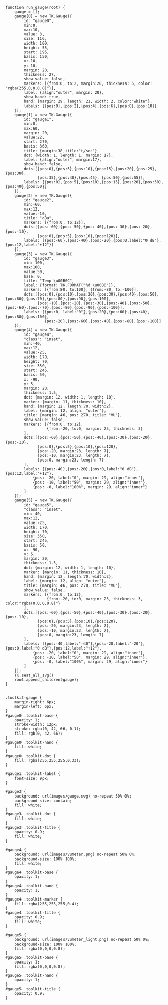     function run_gauge(root) {
        gauge = [];
        gauge[0] = new TK.Gauge({
            id: "gauge0",
            min:0,
            max:10,
            value: 3,
            size: 116,
            width: 100,
            height: 55,
            start: 195,
            basis: 150,
            x:-10,
            y:-10,
            margin: 20,
            thickness: 27,
            show_value: false,
            markers: [{from:0, to:2, margin:20, thickness: 5, color: "rgba(255,0,0,0.8)"}],
            label: {align:"outer", margin: 20},
            show_hand: true,
            hand: {margin: 29, length: 21, width: 2, color:"white"},
            labels: [{pos:0},{pos:2},{pos:4},{pos:6},{pos:8},{pos:10}]
        });
        gauge[1] = new TK.Gauge({
            id: "gauge1",
            min:0,
            max:60,
            margin: 20,
            value:22,
            start: 270,
            basis: 360,
            title: {margin:38,title:"t/sec"},
            dot: {width: 1, length: 1, margin: 17},
            label: {align:"outer", margin:17},
            show_hand: false,
            dots:[{pos:0},{pos:5},{pos:10},{pos:15},{pos:20},{pos:25},{pos:30},
                  {pos:35},{pos:40},{pos:45}, {pos:50},{pos:55}],
            labels: [{pos:0},{pos:5},{pos:10},{pos:15},{pos:20},{pos:30},{pos:40},{pos:50}]
        });
        gauge[2] = new TK.Gauge({
            id: "gauge2",
            min:-60,
            max:12,
            value:-10,
            title: "dBu",
            markers: [{from:0, to:12}],
            dots:[{pos:-60},{pos:-50},{pos:-40},{pos:-30},{pos:-20},{pos:-10},
                  {pos:0},{pos:5},{pos:10},{pos:120}],
            labels: [{pos:-60},{pos:-40},{pos:-20},{pos:0,label:"0 dB"},{pos:12,label:"+12"}]
        });
        gauge[3] = new TK.Gauge({
            id: "gauge3",
            min:-100,
            max:100,
            value:50,
            base: 0,
            title: "Temp \u00B0C",
            label: {format: TK.FORMAT("%d \u00B0")},
            markers: [{from:80, to:100}, {from:-80, to:-100}],
            dots:[{pos:0},{pos:10},{pos:20},{pos:30},{pos:40},{pos:50},{pos:60},{pos:70},{pos:80},{pos:90},{pos:100},
                  {pos:-10},{pos:-20},{pos:-30},{pos:-40},{pos:-50},{pos:-60},{pos:-70},{pos:-80},{pos:-90},{pos:-100}],
            labels: [{pos:0, label:"0"},{pos:20},{pos:60},{pos:40},{pos:80},{pos:100},
                     {pos:-20},{pos:-60},{pos:-40},{pos:-80},{pos:-100}]
        });
        gauge[4] = new TK.Gauge({
            id: "gauge4",
            "class": "inset",
            min:-40,
            max:12,
            value:-25,
            width: 170,
            height: 70,
            size: 350,
            start: 245,
            basis: 50,
            x: -90,
            y: 5,
            margin: 20,
            thickness: 1.5,
            dot: {margin: 12, width: 1, length: 10},
            marker: {margin: 11, thickness: 10},
            hand: {margin: 12, length:70, width:2},
            label: {margin: 12, align: "outer"},
            title: {margin: 46, pos: 270, title: "VU"},
            show_value: false,
            markers: [{from:0, to:12},
                      {from:-20, to:0, margin: 23, thickness: 3}
            ],
            dots:[{pos:-60},{pos:-50},{pos:-40},{pos:-30},{pos:-20},{pos:-10},
                  {pos:0},{pos:5},{pos:10},{pos:120},
                  {pos:-20, margin:23, length: 7},
                  {pos:-10, margin:23, length: 7},
                  {pos:0, margin:23, length: 7}
            ],
            labels: [{pos:-40},{pos:-20},{pos:0,label:"0 dB"},{pos:12,label:"+12"},
                {pos: -20, label:"0", margin: 29, align:"inner"},
                {pos: -10, label:"50", margin: 29, align:"inner"},
                {pos: -0, label:"100%", margin: 29, align:"inner"}
            ]
        });
        gauge[5] = new TK.Gauge({
            id: "gauge5",
            "class": "inset",
            min:-40,
            max:12,
            value:-25,
            width: 170,
            height: 70,
            size: 350,
            start: 245,
            basis: 50,
            x: -90,
            y: 5,
            margin: 20,
            thickness: 1.5,
            dot: {margin: 12, width: 1, length: 10},
            marker: {margin: 11, thickness: 10},
            hand: {margin: 12, length:70, width:2},
            label: {margin: 12, align: "outer"},
            title: {margin: 46, pos: 270, title: "VU"},
            show_value: false,
            markers: [{from:0, to:12},
                      {from:-20, to:0, margin: 23, thickness: 3, color:"rgba(0,0,0,0.8)"}
            ],
            dots:[{pos:-60},{pos:-50},{pos:-40},{pos:-30},{pos:-20},{pos:-10},
                  {pos:0},{pos:5},{pos:10},{pos:120},
                  {pos:-20, margin:23, length: 7},
                  {pos:-10, margin:23, length: 7},
                  {pos:0, margin:23, length: 7}
            ],
            labels: [{pos:-40,label:"-40"},{pos:-20,label:"-20"},{pos:0,label:"0 dB"},{pos:12,label:"+12"},
                {pos: -20, label:"0", margin: 29, align:"inner"},
                {pos: -10, label:"50", margin: 29, align:"inner"},
                {pos: -0, label:"100%", margin: 29, align:"inner"}
            ]
        });
        TK.seat_all_svg()
        root.append_children(gauge);
    }
<pre class='css prettyprint source'><code>
.toolkit-gauge {
    margin-right: 6px;
    margin-left: 6px;
}
#gauge0 .toolkit-base {
    opacity: 1;
    stroke-width: 12px;
    stroke: rgba(0, 42, 66, 0.1);
    fill: rgb(0, 42, 66);
}
#gauge0 .toolkit-hand {
    fill: white;
}
#gauge0 .toolkit-dot {
    fill: rgba(255,255,255,0.33);
}

#gauge1 .toolkit-label {
    font-size: 9px;
}

#gauge3 {
    background: url(images/gauge.svg) no-repeat 50% 0%;
    background-size: contain;
    fill: white;
}
#gauge3 .toolkit-dot {
    fill: white;
}
#gauge3 .toolkit-title {
    opacity: 0.9;
    fill: white;
}

#gauge4 {
    background: url(images/vumeter.png) no-repeat 50% 0%;
    background-size: 100% 100%;
    fill: white;
}
#gauge4 .toolkit-base {
    opacity: 1;
}
#gauge4 .toolkit-hand {
    opacity: 1;
}
#gauge4 .toolkit-marker {
    fill: rgba(255,255,255,0.4);
}
#gauge4 .toolkit-title {
    opacity: 0.9;
    fill: white;
}

#gauge5 {
    background: url(images/vumeter_light.png) no-repeat 50% 0%;
    background-size: 100% 100%;
    fill: rgba(0,0,0,0.8);
}
#gauge5 .toolkit-base {
    opacity: 1;
    fill: rgba(0,0,0,0.8);
}
#gauge5 .toolkit-hand {
    opacity: 1;
}
#gauge5 .toolkit-title {
    opacity: 0.9;
}
</code></pre>
<script> prepare_example(); </script>
